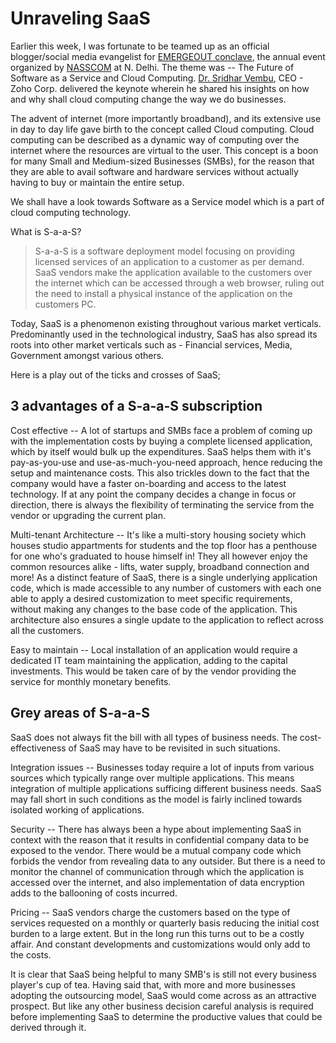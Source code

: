 # Unraveling SaaS

Earlier this week, I was fortunate to be teamed up as an official blogger/social media evangelist for <a href="http://www.nasscom.in/nasscom/templates/flagshipEvents.aspx?id=56935">EMERGEOUT conclave</a>, the annual event organized by <a href="http://en.wikipedia.org/wiki/NASSCOM">NASSCOM</a> at N. Delhi. The theme was -- The Future of Software as a Service and Cloud Computing. <a href="http://www.crunchbase.com/person/sridhar-vembu">Dr. Sridhar Vembu</a>, CEO - Zoho Corp. delivered the keynote wherein he shared his insights on how and why shall cloud computing change the way we do businesses.

The advent of internet (more importantly broadband), and its extensive use in day to day life gave birth to the concept called Cloud computing. Cloud computing can be described as a dynamic way of computing over the internet where the resources are virtual to the user. This concept is a boon for many Small and Medium-sized Businesses (SMBs), for the reason that they are able to avail software and hardware services without actually having to buy or maintain the entire setup.

We shall have a look towards Software as a Service model which is a part of cloud computing technology.

What is S-a-a-S?

> S-a-a-S is a software deployment model focusing on providing licensed services of an application to a customer as per demand. SaaS vendors make the application available to the customers over the internet which can be accessed through a web browser, ruling out the need to install a physical instance of the application on the customers PC.

Today, SaaS is a phenomenon existing throughout various market verticals. Predominantly used in the technological industry, SaaS has also spread its roots into other market verticals such as - Financial services, Media, Government amongst various others.

Here is a play out of the ticks and crosses of SaaS;

## 3 advantages of a S-a-a-S subscription

Cost effective -- A lot of startups and SMBs face a problem of coming up with the implementation costs by buying a complete licensed application, which by itself would bulk up the expenditures. SaaS helps them with it's pay-as-you-use and use-as-much-you-need approach, hence reducing the setup and maintenance costs. This also trickles down to the fact that the company would have a faster on-boarding and access to the latest technology. If at any point the company decides a change in focus or direction, there is always the flexibility of terminating the service from the vendor or upgrading the current plan.

Multi-tenant Architecture -- It's like a multi-story housing society which houses studio appartments for students and the top floor has a penthouse for one who's graduated to house himself in! They all however enjoy the common resources alike - lifts, water supply, broadband connection and more! As a distinct feature of SaaS, there is a single underlying application code, which is made accessible to any number of customers with each one able to apply a desired customization to meet specific requirements, without making any changes to the base code of the application. This architecture also ensures a single update to the application to reflect across all the customers.

Easy to maintain -- Local installation of an application would require a dedicated IT team maintaining the application, adding to the capital investments. This would be taken care of by the vendor providing the service for monthly monetary benefits.

## Grey areas of S-a-a-S

SaaS does not always fit the bill with all types of business needs. The cost-effectiveness of SaaS may have to be revisited in such situations.

Integration issues -- Businesses today require a lot of inputs from various sources which typically range over multiple applications. This means integration of multiple applications sufficing different business needs. SaaS may fall short in such conditions as the model is fairly inclined towards isolated working of applications.

Security -- There has always been a hype about implementing SaaS in context with the reason that it results in confidential company data to be exposed to the vendor. There would be a mutual company code which forbids the vendor from revealing data to any outsider. But there is a need to monitor the channel of communication through which the application is accessed over the internet, and also implementation of data encryption adds to the ballooning of costs incurred.

Pricing -- SaaS vendors charge the customers based on the type of services requested on a monthly or quarterly basis reducing the initial cost burden to a large extent. But in the long run this turns out to be a costly affair. And constant developments and customizations would only add to the costs.

It is clear that SaaS being helpful to many SMB's is still not every business player's cup of tea. Having said that, with more and more businesses adopting the outsourcing model, SaaS would come across as an attractive prospect. But like any other business decision careful analysis is required before implementing SaaS to determine the productive values that could be derived through it.
